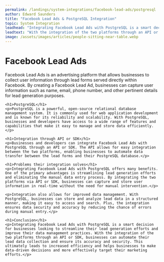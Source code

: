 ```yaml
---
permalink: /landings/system-integrations/facebook-lead-ads/postgresql
author: Edward Saunders
title: "Facebook Lead Ads & PostgreSQL Integration"
topic: System Integration
leadhead: "Integrating Facebook Lead Ads with PostgreSQL is a smart decision for businesses looking to streamline their lead generation efforts and improve their data management practices"
leadtext: "With the integration of the two platforms through an API or SDK, businesses can automate their lead data collection and ensure its accuracy and security. This ultimately leads to increased efficiency and helps businesses to make data-driven decisions and more effectively target their marketing efforts."
image: /assets/images/articles/people-sitting-near-table.webp
---
```

<div class="arttext">    <h1>Facebook Lead Ads</h1>
    <p>Facebook Lead Ads is an advertising platform that allows businesses to collect user information through lead forms served directly within Facebook. By creating a Facebook Lead Ad, businesses can capture user information such as name, email, phone number, and other pertinent details for lead generation purposes.</p>

    <h1>PostgreSQL</h1>
    <p>PostgreSQL is a powerful, open-source relational database management system. It is commonly used for web application development and is known for its reliability and scalability. With PostgreSQL, businesses and developers have access to a wide range of features and capabilities that make it easy to manage and store data efficiently.</p>

    <h1>Integration through API or SDK</h1>
    <p>Businesses and developers can integrate Facebook Lead Ads with PostgreSQL through an API or SDK. The API allows for easy integration between the two platforms, enabling businesses to automate data transfer between the lead forms and their PostgreSQL database.</p>

    <h1>Problems their integration solves</h1>
    <p>Integrating Facebook Lead Ads with PostgreSQL offers many benefits. One of the primary advantages is streamlining lead generation efforts and eliminating the manual data entry process. By integrating the two platforms via API or SDK, businesses can capture and store user information in real-time without the need for manual intervention.</p>

    <p>Integration also allows for improved data management. With PostgreSQL, businesses can store and analyze lead data in a structured manner, making it easy to access and search. Plus, the integration ensures data security and accuracy by reducing the chance of errors during manual entry.</p>

    <h1>Conclusion</h1>
    <p>Integrating Facebook Lead Ads with PostgreSQL is a smart decision for businesses looking to streamline their lead generation efforts and improve their data management practices. With the integration of the two platforms through an API or SDK, businesses can automate their lead data collection and ensure its accuracy and security. This ultimately leads to increased efficiency and helps businesses to make data-driven decisions and more effectively target their marketing efforts.</p>
</div>